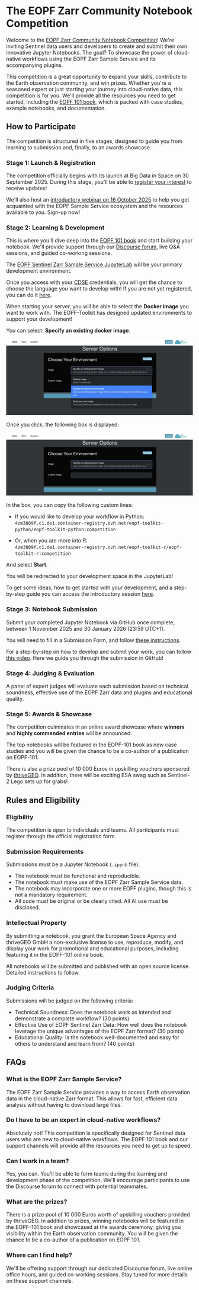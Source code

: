 # The EOPF Zarr Community Notebook Competition

Welcome to the [EOPF Zarr Community Notebook Competition](https://thrivegeo.com/eopf-community-notebook-competition/)! We're inviting Sentinel data users and developers to create and submit their own innovative Jupyter Notebooks. The goal? To showcase the power of cloud-native workflows using the EOPF Zarr Sample Service and its accompanying plugins.

This competition is a great opportunity to expand your skills, contribute to the Earth observation community, and win prizes. Whether you're a seasoned expert or just starting your journey into cloud-native data, this competition is for you. We'll provide all the resources you need to get started, including the [EOPF 101 book](https://eopf-toolkit.github.io/eopf-101/), which is packed with case studies, example notebooks, and documentation.

## How to Participate
The competition is structured in five stages, designed to guide you from learning to submission and, finally, to an awards showcase.

### Stage 1: Launch & Registration
The competition officially begins with its launch at Big Data in Space on 30 September 2025. During this stage, you'll be able to [register your interest](https://thrivegeo.com/eopf-toolkit-competition/) to receive updates!

We'll also host an [introductory webinar on 16 October 2025](https://buytickets.at/thrivegeo/1879939) to help you get acquainted with the EOPF Sample Service ecosystem and the resources available to you. Sign-up now! 

### Stage 2: Learning & Development
This is where you'll dive deep into the [EOPF 101 book](https://eopf-toolkit.github.io/eopf-101/) and start building your notebook. We'll provide support through our [Discourse forum](https://discourse.eopf.copernicus.eu/t/eopf-zarr-activities-at-big-data-from-space/475), live Q&A sessions, and guided co-working sessions. 

The [EOPF Sentinel Zarr Sample Service JupyterLab](https://jupyterhub.user.eopf.eodc.eu/hub) will be your primary development environment.

Once you access with your [CDSE](https://dataspace.copernicus.eu/) credentials, you will get the chance to choose the language you want to develop with! If you are not yet registered, you can do it [here](https://identity.dataspace.copernicus.eu/auth/realms/CDSE/login-actions/registration?client_id=account-console&tab_id=B4WzkvfBZbA).

When starting your server, you will be able to select the **Docker image** you want to work with. The EOPF-Toolkit has designed updated environments to support your development!<br>

You can select: **Specify an existing docker image**.

<p align="center"><img title="Select docker image" alt="Alt text" src="/img/sel_di.png" class="center" ></p>

Once you click, the following box is displayed:

<p align="center"><img title="Define the docker option" alt="Alt text" src="/img/def_di.png" class="center" ></p>

In the box, you can copy the following custom lines:
* If you would like to develop your workflow in Python:<br>
`4zm3809f.c1.de1.container-registry.ovh.net/eopf-toolkit-python/eopf-toolkit-python:competition`

* Or, when you are more into R:<br>
`4zm3809f.c1.de1.container-registry.ovh.net/eopf-toolkit-r/eopf-toolkit-r:competition`

And select **Start**.

You will be redirected to your development space in the JupyterLab!<br>

To get some ideas, how to get started with your development, and a step-by-step guide you can access the introductory session [here](https://www.youtube.com/watch?v=N7_C3rxjjp4).

### Stage 3: Notebook Submission
Submit your completed Jupyter Notebook via GitHub once complete, between 1 November 2025 and 30 January 2026 (23:59 UTC+1).

You will need to fill in a Submission Form, and follow [these instructions](https://github.com/eopf-toolkit/community-notebook-competition/tree/main/submissions). 

For a step-by-step on how to develop and submit your work, you can follow [this video](https://www.youtube.com/watch?v=hh7exW_F1ME). Here we guide you through the submission in GitHub!

### Stage 4: Judging & Evaluation
A panel of expert judges will evaluate each submission based on technical soundness, effective use of the EOPF Zarr data and plugins and educational quality.

### Stage 5: Awards & Showcase
The competition culminates in an online award showcase where **winners** and **highly commended entries** will be announced. 

The top notebooks will be featured in the EOPF-101 book as new case studies and you will be given the chance to be a co-author of a publication on EOPF-101. 

There is also a prize pool of 10 000 Euros in upskilling vouchers sponsored by [thriveGEO](https://www.thrivegeo.com). In addition, there will be exciting ESA swag such as Sentinel-2 Lego sets up for grabs! 

## Rules and Eligibility
### Eligibility
The competition is open to individuals and teams.
All participants must register through the official registration form.

### Submission Requirements
Submissions must be a Jupyter Notebook (`.ipynb` file).
- The notebook must be functional and reproducible.
- The notebook must make use of the EOPF Zarr Sample Service data.
- The notebook may incorporate one or more EOPF plugins, though this is not a mandatory requirement.
- All code must be original or be clearly cited. All AI use must be disclosed.

### Intellectual Property
By submitting a notebook, you grant the European Space Agency and thriveGEO GmbH a non-exclusive license to use, reproduce, modify, and display your work for promotional and educational purposes, including featuring it in the EOPF-101 online book. 

All notebooks will be submitted and published with an open source license. Detailed instructions to follow.

### Judging Criteria
Submissions will be judged on the following criteria:
- Technical Soundness: Does the notebook work as intended and demonstrate a complete workflow? (30 points)
- Effective Use of EOPF Sentinel Zarr Data: How well does the notebook leverage the unique advantages of the EOPF Zarr format? (30 points)
- Educational Quality: Is the notebook well-documented and easy for others to understand and learn from? (40 points)

## FAQs
### What is the EOPF Zarr Sample Service?
The EOPF Zarr Sample Service provides a way to access Earth observation data in the cloud-native Zarr format. This allows for fast, efficient data analysis without having to download large files.
### Do I have to be an expert in cloud-native workflows?
Absolutely not! This competition is specifically designed for Sentinel data users who are new to cloud-native workflows. The EOPF 101 book and our support channels will provide all the resources you need to get up to speed.
### Can I work in a team?
Yes, you can. You'll be able to form teams during the learning and development phase of the competition. We'll encourage participants to use the Discourse forum to connect with potential teammates.
### What are the prizes?
There is a prize pool of 10 000 Euros worth of upskilling vouchers provided by thriveGEO. In addition to prizes, winning notebooks will be featured in the EOPF-101 book and showcased at the awards ceremony, giving you visibility within the Earth observation community. You will be given the chance to be a co-author of a publication on EOPF 101. 
### Where can I find help?
We'll be offering support through our dedicated Discourse forum, live online office hours, and guided co-working sessions. Stay tuned for more details on these support channels.

